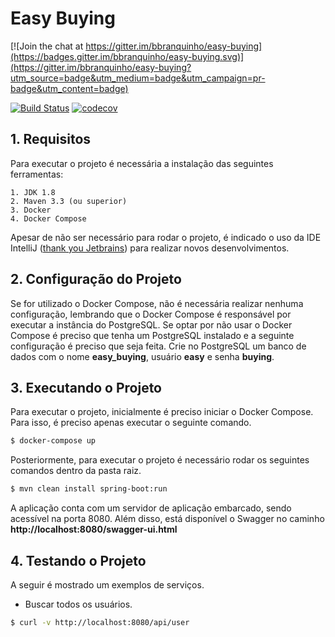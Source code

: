 # Easy Buying

[![Join the chat at https://gitter.im/bbranquinho/easy-buying](https://badges.gitter.im/bbranquinho/easy-buying.svg)](https://gitter.im/bbranquinho/easy-buying?utm_source=badge&utm_medium=badge&utm_campaign=pr-badge&utm_content=badge)

[![Build Status](https://travis-ci.org/bbranquinho/easy-buying.svg?branch=master)](https://travis-ci.org/bbranquinho/easy-buying) [![codecov](https://codecov.io/gh/bbranquinho/easy-buying/branch/master/graph/badge.svg)](https://codecov.io/gh/bbranquinho/easy-buying)

## 1. Requisitos

Para executar o projeto é necessária a instalação das seguintes ferramentas:

    1. JDK 1.8
    2. Maven 3.3 (ou superior)
    3. Docker
    4. Docker Compose

Apesar de não ser necessário para rodar o projeto, é indicado o uso da IDE IntelliJ ([thank you Jetbrains](https://www.jetbrains.com/idea/)) para realizar novos desenvolvimentos.

## 2. Configuração do Projeto

Se for utilizado o Docker Compose, não é necessária realizar nenhuma configuração, lembrando que o Docker Compose é responsável por executar a instância do PostgreSQL. Se optar por não usar o Docker Compose é preciso que tenha um PostgreSQL instalado e a seguinte configuração é preciso que seja feita. Crie no PostgreSQL um banco de dados com o nome **easy_buying**, usuário **easy** e senha **buying**.

## 3. Executando o Projeto

Para executar o projeto, inicialmente é preciso iniciar o Docker Compose. Para isso, é preciso apenas executar o seguinte comando.

```sh
$ docker-compose up
```

Posteriormente, para executar o projeto é necessário rodar os seguintes comandos dentro da pasta raiz.

```sh
$ mvn clean install spring-boot:run
```

A aplicação conta com um servidor de aplicação embarcado, sendo acessível na porta 8080. Além disso, está disponível o Swagger no caminho **ht<span>tp://localhost:8080/swagger-ui.html**

## 4. Testando o Projeto

A seguir é mostrado um exemplos de serviços.

* Buscar todos os usuários.

```sh
$ curl -v http://localhost:8080/api/user
```
